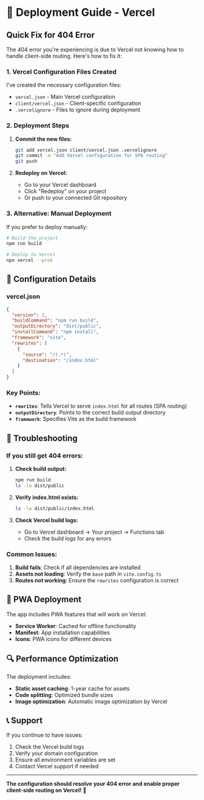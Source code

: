 # 🚀 Deployment Guide - Vercel

## Quick Fix for 404 Error

The 404 error you're experiencing is due to Vercel not knowing how to handle client-side routing. Here's how to fix it:

### 1. **Vercel Configuration Files Created**

I've created the necessary configuration files:

- `vercel.json` - Main Vercel configuration
- `client/vercel.json` - Client-specific configuration  
- `.vercelignore` - Files to ignore during deployment

### 2. **Deployment Steps**

1. **Commit the new files:**
   ```bash
   git add vercel.json client/vercel.json .vercelignore
   git commit -m "Add Vercel configuration for SPA routing"
   git push
   ```

2. **Redeploy on Vercel:**
   - Go to your Vercel dashboard
   - Click "Redeploy" on your project
   - Or push to your connected Git repository

### 3. **Alternative: Manual Deployment**

If you prefer to deploy manually:

```bash
# Build the project
npm run build

# Deploy to Vercel
npx vercel --prod
```

## 🔧 Configuration Details

### **vercel.json**
```json
{
  "version": 2,
  "buildCommand": "npm run build",
  "outputDirectory": "dist/public",
  "installCommand": "npm install",
  "framework": "vite",
  "rewrites": [
    {
      "source": "/(.*)",
      "destination": "/index.html"
    }
  ]
}
```

### **Key Points:**
- **`rewrites`**: Tells Vercel to serve `index.html` for all routes (SPA routing)
- **`outputDirectory`**: Points to the correct build output directory
- **`framework`**: Specifies Vite as the build framework

## 🐛 Troubleshooting

### **If you still get 404 errors:**

1. **Check build output:**
   ```bash
   npm run build
   ls -la dist/public
   ```

2. **Verify index.html exists:**
   ```bash
   ls -la dist/public/index.html
   ```

3. **Check Vercel build logs:**
   - Go to Vercel dashboard → Your project → Functions tab
   - Check the build logs for any errors

### **Common Issues:**

1. **Build fails**: Check if all dependencies are installed
2. **Assets not loading**: Verify the `base` path in `vite.config.ts`
3. **Routes not working**: Ensure the `rewrites` configuration is correct

## 📱 PWA Deployment

The app includes PWA features that will work on Vercel:

- **Service Worker**: Cached for offline functionality
- **Manifest**: App installation capabilities
- **Icons**: PWA icons for different devices

## 🔍 Performance Optimization

The deployment includes:

- **Static asset caching**: 1-year cache for assets
- **Code splitting**: Optimized bundle sizes
- **Image optimization**: Automatic image optimization by Vercel

## 📞 Support

If you continue to have issues:

1. Check the Vercel build logs
2. Verify your domain configuration
3. Ensure all environment variables are set
4. Contact Vercel support if needed

---

**The configuration should resolve your 404 error and enable proper client-side routing on Vercel!** 🎉

